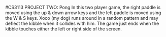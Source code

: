 #CS3113 PROJECT TWO: Pong
In this two player game, the right paddle is moved using the up & down arrow keys
and the left paddle is moved using the W & S keys. Xoco (my dog) runs around in a
random pattern and may deflect the kibble when it collides with him. The game just
ends when the kibble touches either the left or right side of the screen.
